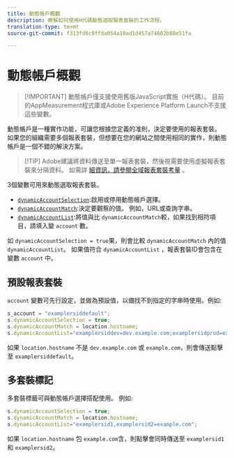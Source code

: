 ```yaml
---
title: 動態帳戶概觀
description: 瞭解如何使用H代碼動態選取報表套裝的工作流程。
translation-type: tm+mt
source-git-commit: f313fd0c9ffda054a18ad1d457a74602b08e51fa

---
```



# 動態帳戶概觀

> [!IMPORTANT] 動態帳戶僅支援使用舊版JavaScript實施（H代碼）。 目前的AppMeasurement程式庫或Adobe Experience Platform Launch不支援這些變數。

動態帳戶是一種實作功能，可讓您根據您定義的准則，決定要使用的報表套裝。 如果您的組織需要多個報表套裝，但想要在您的網站之間使用相同的實作，則動態帳戶是一個不錯的解決方案。

> [!TIP] Adobe建議將資料傳送至單一報表套裝，然後視需要使用虛擬報表套裝來分隔資料。 如需詳 [細資訊，請參閱全域報表套裝考量](../../../prepare/global-rs.md) 。

3個變數可用來動態選取報表套裝。

* [`dynamicAccountSelection`](dynamicaccountselection.md):啟用或停用動態帳戶選擇。
* [`dynamicAccountMatch`](dynamicaccountmatch.md):決定要觀察的值。 例如，URL或查詢字串。
* [`dynamicAccountList`](dynamicaccountlist.md):將值與比 `dynamicAccountMatch`較，如果找到相符項目，請填入變 `account` 數。

如 `dynamicAccountSelection = true`果，則會比較 `dynamicAccountMatch` 內的值 `dynamicAccountList`。 如果值符合 `dynamicAccountList` ，報表套裝ID會包含在變數 `account` 中。

## 預設報表套裝

`account` 變數可先行設定，並做為預設值，以備找不到指定的字串時使用。例如:

```javascript
s_account = "examplersiddefault";
s.dynamicAccountSelection = true;
s.dynamicAccountMatch = location.hostname;
s.dynamicAccountList="examplersiddev=dev.example.com;examplersidprod=example.com";
```

如果 `location.hostname` 不是 `dev.example.com` 或 `example.com`，則會傳送點擊至 `examplersiddefault`。

## 多套裝標記

多套裝標籤可與動態帳戶選擇搭配使用。 例如:

```js
s.dynamicAccountSelection = true;
s.dynamicAccountMatch = location.hostname;
s.dynamicAccountList="examplersid1,examplersid2=example.com";
```

如果 `location.hostname` 包 `example.com`含，則點擊會同時傳送至 `examplersid1` 和 `examplersid2`。
